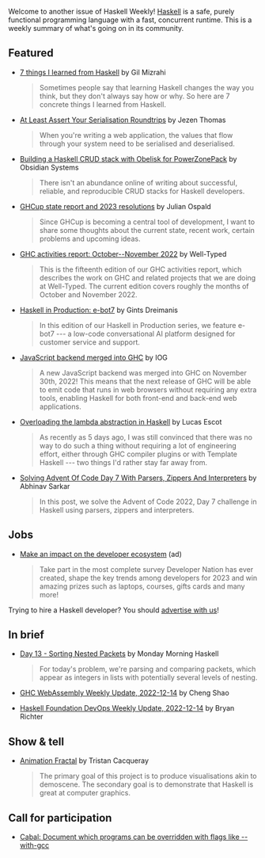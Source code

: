 Welcome to another issue of Haskell Weekly!
[Haskell](https://www.haskell.org) is a safe, purely functional programming language with a fast, concurrent runtime.
This is a weekly summary of what's going on in its community.

## Featured

- [7 things I learned from Haskell](https://gilmi.me/blog/post/2022/12/13/learned-from-haskell) by Gil Mizrahi
  > Sometimes people say that learning Haskell changes the way you think, but they don't always say how or why. So here are 7 concrete things I learned from Haskell.

- [At Least Assert Your Serialisation Roundtrips](https://jezenthomas.com/at-least-roundtrip-serialisation/) by Jezen Thomas
  > When you're writing a web application, the values that flow through your system need to be serialised and deserialised.

- [Building a Haskell CRUD stack with Obelisk for PowerZonePack](https://blog.obsidian.systems/shaping-a-crud-app-in-haskell-for-powerzonepack/) by Obsidian Systems
  > There isn't an abundance online of writing about successful, reliable, and reproducible CRUD stacks for Haskell developers.

- [GHCup state report and 2023 resolutions](https://discourse.haskell.org/t/ghcup-state-report-and-2023-resolutions/5432?u=taylorfausak) by Julian Ospald
  > Since GHCup is becoming a central tool of development, I want to share some thoughts about the current state, recent work, certain problems and upcoming ideas.

- [GHC activities report: October--November 2022](https://well-typed.com/blog/2022/12/ghc-2022-10-2022-11/) by Well-Typed
  > This is the fifteenth edition of our GHC activities report, which describes the work on GHC and related projects that we are doing at Well-Typed. The current edition covers roughly the months of October and November 2022.

- [Haskell in Production: e-bot7](https://serokell.io/blog/haskell-in-production-e-bot7) by Gints Dreimanis
  > In this edition of our Haskell in Production series, we feature e-bot7 --- a low-code conversational AI platform designed for customer service and support.

- [JavaScript backend merged into GHC](https://engineering.iog.io/2022-12-13-ghc-js-backend-merged/) by IOG
  > A new JavaScript backend was merged into GHC on November 30th, 2022! This means that the next release of GHC will be able to emit code that runs in web browsers without requiring any extra tools, enabling Haskell for both front-end and back-end web applications.

- [Overloading the lambda abstraction in Haskell](https://web.archive.org/web/20221212080641/https://acatalepsie.fr/posts/overloading-lambda) by Lucas Escot
  > As recently as 5 days ago, I was still convinced that there was no way to do such a thing without requiring a lot of engineering effort, either through GHC compiler plugins or with Template Haskell --- two things I'd rather stay far away from.

- [Solving Advent Of Code Day 7 With Parsers, Zippers And Interpreters](https://notes.abhinavsarkar.net/2022/aoc-7) by Abhinav Sarkar
  > In this post, we solve the Advent of Code 2022, Day 7 challenge in Haskell using parsers, zippers and interpreters.

## Jobs

<!-- Runs on 2022-12-08, 2022-12-15, 2023-01-05 & 2022-01-12. -->
- [Make an impact on the developer ecosystem](https://developereconomics.net/?member_id=haskell) (ad)
  > Take part in the most complete survey Developer Nation has ever created, shape the key trends among developers for 2023 and win amazing prizes such as laptops, courses, gifts cards and many more!

Trying to hire a Haskell developer?
You should [advertise with us](https://haskellweekly.news/advertising.html)!

## In brief

- [Day 13 - Sorting Nested Packets](https://mmhaskell.com/blog/2022/12/13/day-13-sorting-nested-packets) by Monday Morning Haskell
  > For today's problem, we're parsing and comparing packets, which appear as integers in lists with potentially several levels of nesting.

- [GHC WebAssembly Weekly Update, 2022-12-14](https://discourse.haskell.org/t/ghc-webassembly-weekly-update-2022-12-14/5448?u=taylorfausak) by Cheng Shao

- [Haskell Foundation DevOps Weekly Update, 2022-12-14](https://discourse.haskell.org/t/haskell-foundation-devops-weekly-update-2022-12-14/5446?u=taylorfausak) by Bryan Richter

## Show & tell

- [Animation Fractal](https://gitlab.com/TristanCacqueray/animation-fractal) by Tristan Cacqueray
  > The primary goal of this project is to produce visualisations akin to demoscene.
The secondary goal is to demonstrate that Haskell is great at computer graphics.

## Call for participation

- [Cabal: Document which programs can be overridden with flags like --with-gcc](https://github.com/haskell/cabal/issues/7899)
